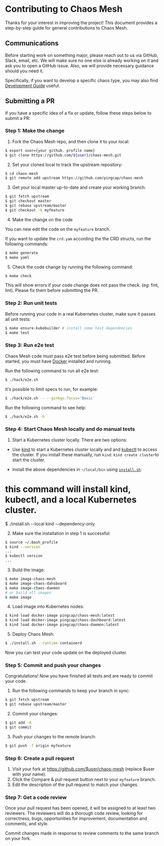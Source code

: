 # Contributing to Chaos Mesh 

Thanks for your interest in improving the project! This document provides a step-by-step guide for general contributions to Chaos Mesh. 

## Communications

Before starting work on something major, please reach out to us via GitHub, Slack, email, etc. We will make sure no one else is already working on it and ask you to open a GitHub issue. Also, we will provide necessary guidance should you need it.

Specifically, if you want to develop a specific chaos type, you may also find [Development Guide](https://chaos-mesh.org/docs/development_guides/development_overview) useful.

## Submitting a PR

If you have a specific idea of a fix or update, follow these steps below to submit a PR:

### Step 1: Make the change

1. Fork the Chaos Mesh repo, and then clone it to your local:
  
```bash
$ export user={your github. profile name}
$ git clone https://github.com/${user}/chaos-mesh.git
```

2. Set your cloned local to track the upstream repository:

```bash
$ cd chaos-mesh
$ git remote add upstream https://github.com/pingcap/chaos-mesh
```

3. Get your local master up-to-date and create your working branch:

```bash
$ git fetch upstream
$ git checkout master 
$ git rebase upstream/master
$ git checkout -b myfeature
```

4. Make the change on the code 

You can new edit the code on the `myfeature` branch.

If you want to update the `crd.yam` according the the CRD structs, run the following commands: 

```bash
$ make generate
$ make yaml
```

5. Check the code change by running the following command:

```bash
$ make check
```

This will show errors if your code change does not pass the check. (eg: fmt, lint). Please fix them before submitting the PR.

### Step 2: Run unit tests

Before running your code in a real Kubernetes cluster, make sure it passes all unit tests:

```bash
$ make ensure-kubebuilder # install some test dependencies
$ make test
```

### Step 3: Run e2e test

Chaos Mesh code must pass e2e test before being submitted. Before started, you must have [Docker](https://www.docker.com/get-started/) installed and running.

Run the following command to run all e2e test:

```bash
$ ./hack/e2e.sh
```

It's possible to limit specs to run, for example:

```bash
$ ./hack/e2e.sh -- --ginkgo.focus='Basic'
```

Run the following command to see help:
```bash
$ ./hack/e2e.sh -h
```

### Step 4: Start Chaos Mesh locally and do manual tests

1. Start a Kubernetes cluster locally. There are two options:

  - Use [kind](https://kind.sigs.k8s.io/docs/user/quick-start/#installation) to start a Kubernetes cluster locally and and [kubectl](https://kubernetes.io/docs/reference/kubectl/overview/) to access the cluster. If you install these manually, run `kind`: `kind create cluster`to start the cluster.
  
  -  Install the above dependencies in `~/local/bin` using [`install.sh`](https://github.com/pingcap/chaos-mesh/blob/master/install.sh):
  
  # this command will install kind, kubectl, and a local Kubernetes cluster.
  $ ./install.sh --local kind --dependency-only

2. Make sure the installation in step 1 is successful:

```bash
$ source ~/.bash_profile
$ kind --version 
...
$ kubectl version 
...
```

3. Build the image:

```bash
$ make image-chaos-mesh
$ make image-chaos-dahsboard
$ make image-chaos-daemon
# or build all images
$ make image
```

4. Load image into Kubernetes nodes:

```bash
$ kind load docker-image pingcap/chaos-mesh:latest 
$ kind load docker-image pingcap/chaos-dashboard:latest 
$ kind load docker-image pingcap/chaos-daemon:latest 
```

5. Deploy Chaos Mesh:

```bash
$ ./install.sh --runtime containerd
```

Now you can test your code update on the deployed cluster.

### Step 5: Commit and push your changes

Congratulations! Now you have finished all tests and are ready to commit your code. 

1. Run the following commands to keep your branch in sync: 

```bash
$ git fetch upstream
$ git rebase upstream/master
```

2. Commit your changes: 
```bash
$ git add -A
$ git commit
```
 
3. Push your changes to the remote branch:

```bash
$ git push -f origin myfeature
```

### Step 6: Create a pull request

1. Visit your fork at https://github.com/$user/chaos-mesh (replace $user with your name).
2. Click the Compare & pull request button next to your `myfeature` branch.
3. Edit the description of the pull request to match your changes.

### Step 7: Get a code review

Once your pull request has been opened, it will be assigned to at least two reviewers. The reviewers will do a thorough code review, looking for correctness, bugs, opportunities for improvement, documentation and comments, and style.

Commit changes made in response to review comments to the same branch on your fork.



